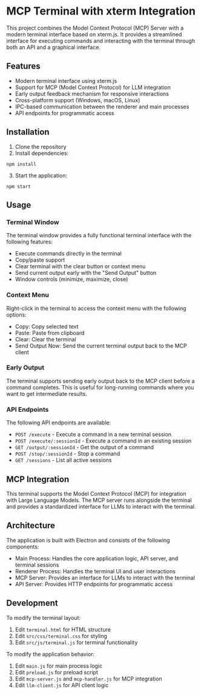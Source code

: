 # MCP Terminal with xterm Integration

This project combines the Model Context Protocol (MCP) Server with a modern terminal interface based on xterm.js. It provides a streamlined interface for executing commands and interacting with the terminal through both an API and a graphical interface.

## Features

- Modern terminal interface using xterm.js
- Support for MCP (Model Context Protocol) for LLM integration
- Early output feedback mechanism for responsive interactions
- Cross-platform support (Windows, macOS, Linux)
- IPC-based communication between the renderer and main processes
- API endpoints for programmatic access

## Installation

1. Clone the repository
2. Install dependencies:
```
npm install
```
3. Start the application:
```
npm start
```

## Usage

### Terminal Window

The terminal window provides a fully functional terminal interface with the following features:

- Execute commands directly in the terminal
- Copy/paste support
- Clear terminal with the clear button or context menu
- Send current output early with the "Send Output" button
- Window controls (minimize, maximize, close)

### Context Menu

Right-click in the terminal to access the context menu with the following options:

- Copy: Copy selected text
- Paste: Paste from clipboard
- Clear: Clear the terminal
- Send Output Now: Send the current terminal output back to the MCP client

### Early Output

The terminal supports sending early output back to the MCP client before a command completes. This is useful for long-running commands where you want to get intermediate results.

### API Endpoints

The following API endpoints are available:

- `POST /execute` - Execute a command in a new terminal session
- `POST /execute/:sessionId` - Execute a command in an existing session
- `GET /output/:sessionId` - Get the output of a command
- `POST /stop/:sessionId` - Stop a command
- `GET /sessions` - List all active sessions

## MCP Integration

This terminal supports the Model Context Protocol (MCP) for integration with Large Language Models. The MCP server runs alongside the terminal and provides a standardized interface for LLMs to interact with the terminal.

## Architecture

The application is built with Electron and consists of the following components:

- Main Process: Handles the core application logic, API server, and terminal sessions
- Renderer Process: Handles the terminal UI and user interactions
- MCP Server: Provides an interface for LLMs to interact with the terminal
- API Server: Provides HTTP endpoints for programmatic access

## Development

To modify the terminal layout:

1. Edit `terminal.html` for HTML structure
2. Edit `src/css/terminal.css` for styling
3. Edit `src/js/terminal.js` for terminal functionality

To modify the application behavior:

1. Edit `main.js` for main process logic
2. Edit `preload.js` for preload script
3. Edit `mcp-server.js` and `mcp-handler.js` for MCP integration
4. Edit `llm-client.js` for API client logic

